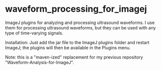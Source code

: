 # waveform_processing_for_imagej
ImageJ plugins for analyzing and processing ultrasound waveforms.  I use them for processing ultrasound waveforms, but they can be used with any type of time-varying signals.

Installation: Just add the jar file to the ImageJ plugins folder and restart ImageJ; the plugins will then be available in the Plugins menu.

Note: this is a "maven-ized" replacement for my previous repository "Waveform-Analysis-for-ImageJ".
